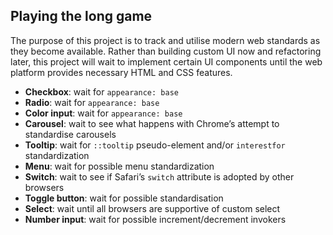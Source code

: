 ## Playing the long game

The purpose of this project is to track and utilise modern web standards as they become available. Rather than building custom UI now and refactoring later, this project will wait to implement certain UI components until the web platform provides necessary HTML and CSS features.

- __Checkbox__: wait for `appearance: base`
- __Radio__: wait for `appearance: base`
- __Color input__: wait for `appearance: base`
- __Carousel__: wait to see what happens with Chrome’s attempt to standardise carousels
- __Tooltip__: wait for `::tooltip` pseudo-element and/or `interestfor` standardization
- __Menu__: wait for possible menu standardization
- __Switch__: wait to see if Safari’s `switch` attribute is adopted by other browsers
- __Toggle button__: wait for possible standardisation
- __Select__: wait until all browsers are supportive of custom select
- __Number input__: wait for possible increment/decrement invokers
